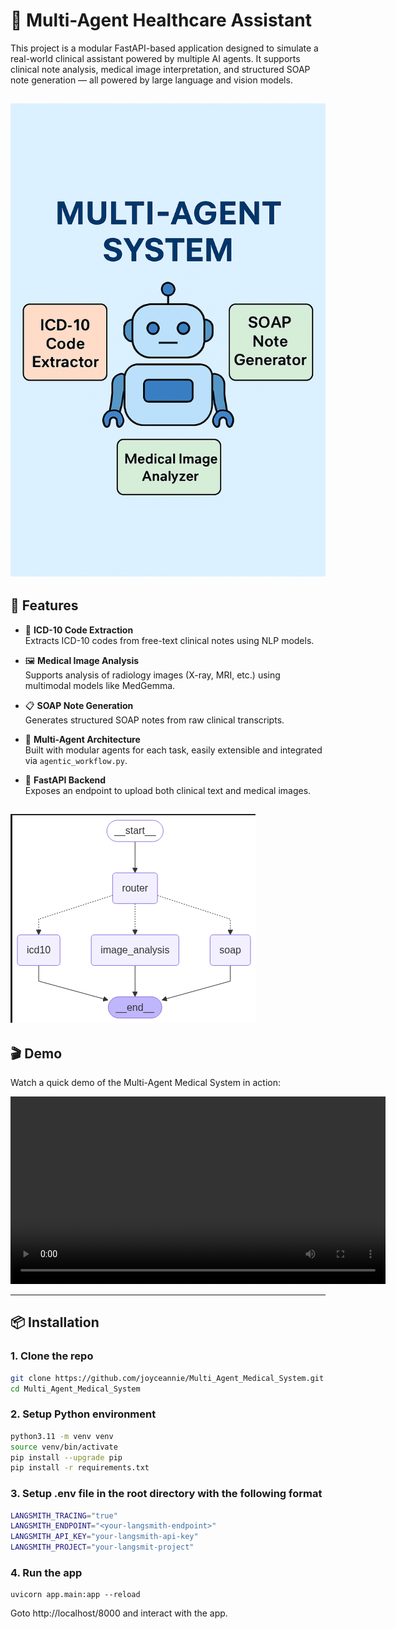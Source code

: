 # 🏥 Multi-Agent Healthcare Assistant

This project is a modular FastAPI-based application designed to simulate a real-world clinical assistant powered by multiple AI agents. It supports clinical note analysis, medical image interpretation, and structured SOAP note generation — all powered by large language and vision models.

![Multi-Agent Medical System](artifacts/multi-agent.png)
---

## 🚀 Features

- 🧠 **ICD-10 Code Extraction**  
  Extracts ICD-10 codes from free-text clinical notes using NLP models.

- 🖼️ **Medical Image Analysis**  
  Supports analysis of radiology images (X-ray, MRI, etc.) using multimodal models like MedGemma.

- 📋 **SOAP Note Generation**  
  Generates structured SOAP notes from raw clinical transcripts.

- 🧩 **Multi-Agent Architecture**  
  Built with modular agents for each task, easily extensible and integrated via `agentic_workflow.py`.

- 🔌 **FastAPI Backend**  
  Exposes an endpoint to upload both clinical text and medical images.


![Workflow Graph](artifacts/langgraph_workflow.png)
---

## 🎬 Demo

Watch a quick demo of the Multi-Agent Medical System in action:

[<video src="artifacts/demo.mp4" controls width="600"></video>
](https://github.com/user-attachments/assets/d5451b68-ee10-4f70-8876-39fdf3886654)

---

## 📦 Installation

### 1. Clone the repo

```bash
git clone https://github.com/joyceannie/Multi_Agent_Medical_System.git
cd Multi_Agent_Medical_System
```

### 2. Setup Python environment
```bash
python3.11 -m venv venv
source venv/bin/activate
pip install --upgrade pip
pip install -r requirements.txt
```

### 3. Setup .env file in the root directory with the following format
```bash
LANGSMITH_TRACING="true"
LANGSMITH_ENDPOINT="<your-langsmith-endpoint>"
LANGSMITH_API_KEY="your-langsmith-api-key"
LANGSMITH_PROJECT="your-langsmit-project"
```


### 4. Run the app
```
uvicorn app.main:app --reload
```

Goto http://localhost/8000 and interact with the app.




